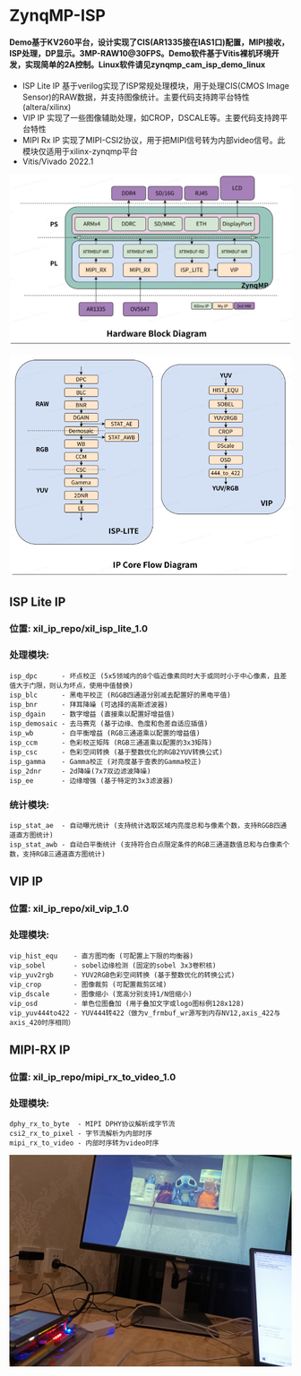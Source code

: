 # ZynqMP-ISP
#### Demo基于KV260平台，设计实现了CIS(AR1335接在IAS1口)配置，MIPI接收，ISP处理，DP显示。3MP-RAW10@30FPS。Demo软件基于Vitis裸机环境开发，实现简单的2A控制。Linux软件请见zynqmp_cam_isp_demo_linux
* ISP Lite IP 基于verilog实现了ISP常规处理模块，用于处理CIS(CMOS Image Sensor)的RAW数据，并支持图像统计。主要代码支持跨平台特性(altera/xilinx)
* VIP IP      实现了一些图像辅助处理，如CROP，DSCALE等。主要代码支持跨平台特性
* MIPI Rx IP  实现了MIPI-CSI2协议，用于把MIPI信号转为内部video信号。此模块仅适用于xilinx-zynqmp平台
* Vitis/Vivado 2022.1

![image](https://github.com/bxinquan/zynqmp_cam_isp_demo/blob/main/Doc/HW_Diagram.png)

![image](https://github.com/bxinquan/zynqmp_cam_isp_demo/blob/main/Doc/IPCore_Flow.png)


## ISP Lite IP
### 位置: xil_ip_repo/xil_isp_lite_1.0
### 处理模块:
    isp_dpc      - 坏点校正 (5x5领域内的8个临近像素同时大于或同时小于中心像素，且差值大于门限，则认为坏点，使用中值替换)
    isp_blc      - 黑电平校正 (RGGB四通道分别减去配置好的黑电平值)
    isp_bnr      - 拜耳降噪 (可选择的高斯滤波器)
    isp_dgain    - 数字增益 (直接乘以配置好增益值)
    isp_demosaic - 去马赛克 (基于边缘、色度和色差自适应插值)
    isp_wb       - 白平衡增益 (RGB三通道乘以配置的增益值)
    isp_ccm      - 色彩校正矩阵 (RGB三通道乘以配置的3x3矩阵)
    isp_csc      - 色彩空间转换 (基于整数优化的RGB2YUV转换公式)
    isp_gamma    - Gamma校正 (对亮度基于查表的Gamma校正)
    isp_2dnr     - 2d降噪(7x7双边滤波降噪)
    isp_ee       - 边缘增强 (基于特定的3x3滤波器)
### 统计模块:
    isp_stat_ae  - 自动曝光统计 (支持统计选取区域内亮度总和与像素个数，支持RGGB四通道直方图统计)
    isp_stat_awb - 自动白平衡统计 (支持符合白点限定条件的RGB三通道数值总和与白像素个数，支持RGB三通道直方图统计)

## VIP IP
### 位置: xil_ip_repo/xil_vip_1.0
### 处理模块:
    vip_hist_equ    - 直方图均衡 (可配置上下限的均衡器)
    vip_sobel       - sobel边缘检测 (固定的sobel 3x3卷积核)
    vip_yuv2rgb     - YUV2RGB色彩空间转换 (基于整数优化的转换公式)
    vip_crop        - 图像裁剪 (可配置裁剪区域)
    vip_dscale      - 图像缩小 (宽高分别支持1/N倍缩小)
    vip_osd         - 单色位图叠加 (用于叠加文字或logo图标例128x128)
	vip_yuv444to422 - YUV444转422（做为v_frmbuf_wr源写到内存NV12,axis_422与axis_420时序相同）

## MIPI-RX IP
### 位置: xil_ip_repo/mipi_rx_to_video_1.0
### 处理模块:
    dphy_rx_to_byte  - MIPI DPHY协议解析成字节流
    csi2_rx_to_pixel - 字节流解析为内部时序
    mipi_rx_to_video - 内部时序转为video时序


![image](https://github.com/bxinquan/zynqmp_cam_isp_demo/blob/main/Doc/snapshot.jpg)
